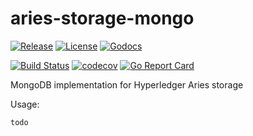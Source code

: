 # aries-storage-mongo

[![Release](https://img.shields.io/github/release/scoir/aries-storage-mongo.svg?style=flat-square)](https://github.com/scoir/aries-storage-mongo/releases/latest)
[![License](https://img.shields.io/badge/License-Apache%202.0-blue.svg)](https://raw.githubusercontent.com/scoir/aries-storage-mongo/main/LICENSE)
[![Godocs](https://img.shields.io/badge/godoc-reference-blue.svg)](https://pkg.go.dev/github.com/scoir/aries-storage-mongo)

[![Build Status](https://github.com/scoir/aries-storage-mongo/workflows/build/badge.svg)](https://github.com/scoir/aries-storage-mongo/actions)
[![codecov](https://codecov.io/gh/scoir/aries-storage-mongo/branch/main/graph/badge.svg)](https://codecov.io/gh/scoir/aries-storage-mongo)
[![Go Report Card](https://goreportcard.com/badge/github.com/scoir/aries-storage-mongo)](https://goreportcard.com/report/github.com/scoir/aries-aries-mongo)

MongoDB implementation for Hyperledger Aries storage

Usage:

```
todo
```